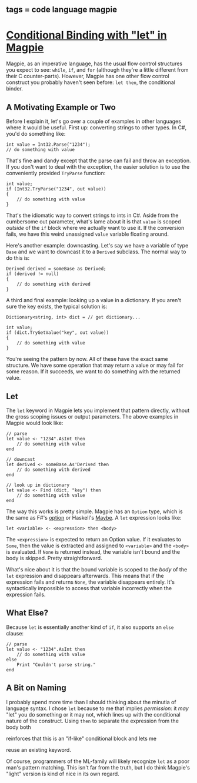 tags = code language magpie
---

# [Conditional Binding with "let" in Magpie](http://journal.stuffwithstuff.com/2009/12/26/conditional-binding-with-let-in-magpie/ "Conditional Binding with &#8220;let&#8221; in Magpie")

Magpie, as an imperative language, has the usual flow control structures you
expect to see: `while`, `if`, and `for` (although they're a little different
from their C counter-parts). However, Magpie has one other flow control
construct you probably haven't seen before: `let then`, the conditional
binder.

## A Motivating Example or Two

Before I explain it, let's go over a couple of examples in other languages
where it would be useful. First up: converting strings to other types. In C#,
you'd do something like:



    int value = Int32.Parse("1234");
    // do something with value


That's fine and dandy except that the parse can fail and throw an exception.
If you don't want to deal with the exception, the easier solution is to use
the conveniently provided `TryParse` function:



    int value;
    if (Int32.TryParse("1234", out value))
    {
        // do something with value
    }


That's the idiomatic way to convert strings to ints in C#. Aside from the
cumbersome out parameter, what's lame about it is that `value` is scoped
_outside_ of the `if` block where we actually want to use it. If the
conversion fails, we have this weird unassigned `value` variable floating
around.

Here's another example: downcasting. Let's say we have a variable of type
`Base` and we want to downcast it to a `Derived` subclass. The normal way to
do this is:



    Derived derived = someBase as Derived;
    if (derived != null)
    {
        // do something with derived
    }


A third and final example: looking up a value in a dictionary. If you aren't
sure the key exists, the typical solution is:



    Dictionary<string, int> dict = // get dictionary...

    int value;
    if (dict.TryGetValue("key", out value))
    {
        // do something with value
    }


You're seeing the pattern by now. All of these have the exact same structure.
We have some operation that may return a value or may fail for some reason. If
it succeeds, we want to do something with the returned value.

## Let

The `let` keyword in Magpie lets you implement that pattern directly, without
the gross scoping issues or output parameters. The above examples in Magpie
would look like:



    // parse
    let value <- "1234".AsInt then
        // do something with value
    end

    // downcast
    let derived <- someBase.As'Derived then
        // do something with derived
    end

    // look up in dictionary
    let value <- Find (dict, "key") then
        // do something with value
    end


The way this works is pretty simple. Magpie has an `Option` type, which is the
same as F#'s [option](http://msdn.microsoft.com/en-us/library/dd233245%28VS.100%29.aspx) or Haskell's [Maybe](http://en.wikibooks.org/wiki/Haskell/Hierarchical_libraries/Maybe). A `let` expression looks
like:



    let <variable> <- <expression> then <body>


The `<expression>` is expected to return an Option value. If it evaluates to
`Some`, then the value is extracted and assigned to `<variable>` and the
`<body>` is evaluated. If `None` is returned instead, the variable isn't bound
and the body is skipped. Pretty straightforward.

What's nice about it is that the bound variable is scoped to the _body_ of the
`let` expression and disappears afterwards. This means that if the expression
fails and returns `None`, the variable disappears entirely. It's syntactically
impossible to access that variable incorrectly when the expression fails.

## What Else?

Because `let` is essentially another kind of `if`, it also supports an `else`
clause:



    // parse
    let value <- "1234".AsInt then
        // do something with value
    else
        Print "Couldn't parse string."
    end


## A Bit on Naming

I probably spend more time than I should thinking about the minutia of
language syntax. I chose `let` because to me that implies _permission_: it
_may_ "let" you do something or it may not, which lines up with the
conditional nature of the construct. Using `then` to separate the expression
from the body both

reinforces that this is an "if-like" conditional block and lets me

reuse an existing keyword.

Of course, programmers of the ML-family will likely recognize `let` as a poor
man's pattern matching. This isn't far from the truth, but I do think Magpie's
"light" version is kind of nice in its own regard.
